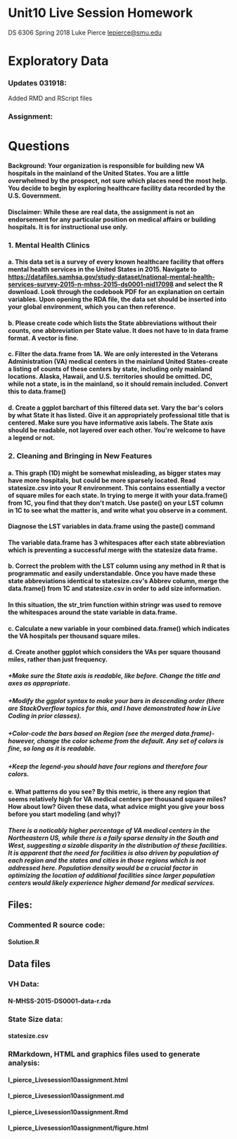 # Unit10 Live Session Homework
DS 6306
Spring 2018
Luke Pierce
lepierce@smu.edu
# Exploratory Data

### Updates 031918:
Added RMD and RScript files

### Assignment:

# Questions

#### Background: Your organization is responsible for building new VA hospitals in the mainland of the United States. You are a little overwhelmed by the prospect, not sure which places need the most help. You decide to begin by exploring healthcare facility data recorded by the U.S. Government.

#### Disclaimer: While these are real data, the assignment is not an endorsement for any particular position on medical affairs or building hospitals. It is for instructional use only.

### 1. Mental Health Clinics 

#### a. This data set is a survey of every known healthcare facility that offers mental health services in the United States in 2015. Navigate to https://datafiles.samhsa.gov/study-dataset/national-mental-health-services-survey-2015-n-mhss-2015-ds0001-nid17098 and select the R download. Look through the codebook PDF for an explanation on certain variables. Upon opening the RDA file, the data set should be inserted into your global environment, which you can then reference.

#### b. Please create code which lists the State abbreviations without their counts, one abbreviation per State value. It does not have to in data frame format. A vector is fine.

#### c. Filter the data.frame from 1A. We are only interested in the Veterans Administration (VA) medical centers in the mainland United States-create a listing of counts of these centers by state, including only mainland locations. Alaska, Hawaii, and U.S. territories should be omitted. DC, while not a state, is in the mainland, so it should remain included. Convert this to data.frame()

#### d. Create a ggplot barchart of this filtered data set. Vary the bar's colors by what State it has listed. Give it an appropriately professional title that is centered. Make sure you have informative axis labels. The State axis should be readable, not layered over each other. You're welcome to have a legend or not.

### 2. Cleaning and Bringing in New Features

#### a. This graph (1D) might be somewhat misleading, as bigger states may have more hospitals, but could be more sparsely located. Read statesize.csv into your R environment. This contains essentially a vector of square miles for each state. In trying to merge it with your data.frame() from 1C, you find that they don't match. Use paste() on your LST column in 1C to see what the matter is, and write what you observe in a comment.

#### Diagnose the LST variables in data.frame using the paste() command
#### The variable data.frame has 3 whitespaces after each state abbreviation which is preventing a successful merge with the statesize data frame. 

#### b. Correct the problem with the LST column using any method in R that is programmatic and easily understandable. Once you have made these state abbreviations identical to statesize.csv's Abbrev column, merge the data.frame() from 1C and statesize.csv in order to add size information. 

#### In this situation, the str_trim function within stringr was used to remove the whitespaces around the state variable in data.frame.  

#### c. Calculate a new variable in your combined data.frame() which indicates the VA hospitals per thousand square miles.

#### d. Create another ggplot which considers the VAs per square thousand miles, rather than just frequency.
##### +Make sure the State axis is readable, like before. Change the title and axes as appropriate.
##### +Modify the ggplot syntax to make your bars in descending order (there are StackOverflow topics for this, and I have demonstrated how in Live Coding in prior classes).
##### +Color-code the bars based on Region (see the merged data.frame)-however, change the color scheme from the default. Any set of colors is fine, so long as it is readable.
##### +Keep the legend-you should have four regions and therefore four colors.

#### e. What patterns do you see? By this metric, is there any region that seems relatively high for VA medical centers per thousand square miles? How about low? Given these data, what advice might you give your boss before you start modeling (and why)?

##### There is a noticably higher percentage of VA medical centers in the Northeastern US, while there is a faily sparse density in the South and West, suggesting a sizable disparity in the distribution of these facilities. It is apparent that the need for facilities is also driven by population of each region and the states and cities in those regions which is not addressed here. Population density would be a crucial factor in optimizing the location of additional facilities since larger population centers would likely experience higher demand for medical services.



## Files:

### Commented R source code: 

#### Solution.R

## Data files

### VH Data: 
#### N-MHSS-2015-DS0001-data-r.rda

### State Size data:
#### statesize.csv

### RMarkdown, HTML and graphics files used to generate analysis:
 
#### l_pierce_Livesession10assignment.html
#### l_pierce_Livesession10assignment.md
#### l_pierce_Livesession10assignment.Rmd
#### l_pierce_Livesession10assignment/figure.html

